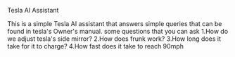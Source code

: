 Tesla AI Assistant

This is a simple Tesla AI assistant that answers simple queries that can be found in tesla's Owner's manual.
some questions that you can ask
1.How do we adjust tesla's side mirror?
2.How does frunk work?
3.How long does it take for it to charge?
4.How fast does it take to reach 90mph